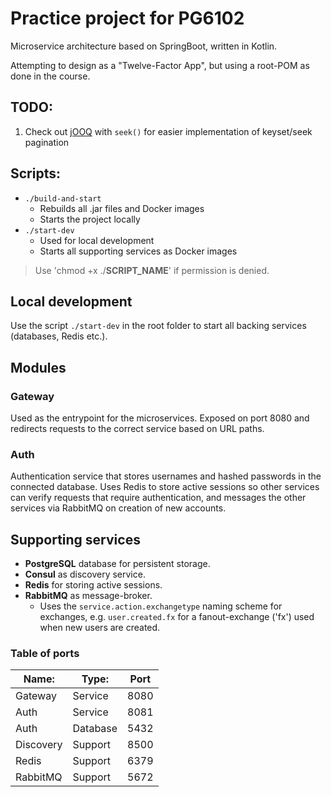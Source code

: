 # Practice project for PG6102
Microservice architecture based on SpringBoot, written in Kotlin.

Attempting to design as a "Twelve-Factor App", but using a root-POM as done in the course.

## TODO:
1. Check out [jOOQ](https://www.jooq.org/doc/latest/manual/sql-execution/alternative-execution-models/using-jooq-with-jpa/) with `seek()` for easier implementation of keyset/seek pagination

## Scripts:
* `./build-and-start`
    * Rebuilds all .jar files and Docker images
    * Starts the project locally
* `./start-dev`
    * Used for local development
    * Starts all supporting services as Docker images
> Use 'chmod +x ./**SCRIPT_NAME**' if permission is denied.

## Local development
Use the script `./start-dev` in the root folder to start all backing services (databases, Redis etc.).

## Modules
### Gateway
Used as the entrypoint for the microservices. Exposed on port 8080 and redirects requests to the correct service based on URL paths.

### Auth
Authentication service that stores usernames and hashed passwords in the connected database.
Uses Redis to store active sessions so other services can verify requests that require authentication,
and messages the other services via RabbitMQ on creation of new accounts.


## Supporting services
* **PostgreSQL** database for persistent storage.
* **Consul** as discovery service.
* **Redis** for storing active sessions.
* **RabbitMQ** as message-broker.
    * Uses the `service.action.exchangetype` naming scheme for exchanges, e.g. `user.created.fx` for a fanout-exchange ('fx') used when new users are created.

### Table of ports
| Name:     | Type:     | Port  |
| ---       | ---       | ---   |
| Gateway   | Service   | 8080  |
| Auth      | Service   | 8081  |
| Auth      | Database  | 5432  |
| Discovery | Support   | 8500  |
| Redis     | Support   | 6379  |
| RabbitMQ  | Support   | 5672  |
